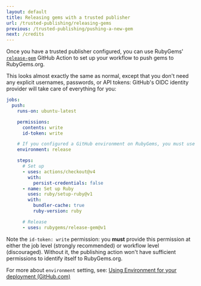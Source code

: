 ```yaml
---
layout: default
title: Releasing gems with a trusted publisher
url: /trusted-publishing/releasing-gems
previous: /trusted-publishing/pushing-a-new-gem
next: /credits
---
```


Once you have a trusted publisher configured, you can use RubyGems' [`release-gem`](https://github.com/rubygems/release-gem) GitHub Action to set up your workflow to push gems to RubyGems.org.

This looks almost exactly the same as normal, except that you don't need any explicit usernames, passwords, or API tokens: GitHub's OIDC identity provider will take care of everything for you:

```yaml
jobs:
  push:
    runs-on: ubuntu-latest

    permissions:
      contents: write
      id-token: write

    # If you configured a GitHub environment on RubyGems, you must use it here.
    environment: release

    steps:
      # Set up
      - uses: actions/checkout@v4
        with:
          persist-credentials: false
      - name: Set up Ruby
        uses: ruby/setup-ruby@v1
        with:
          bundler-cache: true
          ruby-version: ruby

      # Release
      - uses: rubygems/release-gem@v1
```

Note the `id-token: write` permission: you **must** provide this permission at either the job level (strongly recommended) or workflow level (discouraged). Without it, the publishing action won't have sufficient permissions to identify itself to RubyGems.org.

For more about `environment` setting, see: [Using Environment for your deployment (GitHub.com)](https://docs.github.com/en/actions/writing-workflows/choosing-what-your-workflow-does/using-environments-for-deployment)
